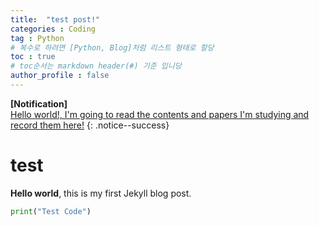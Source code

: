 ```yaml
---
title:  "test post!"
categories : Coding
tag : Python
# 복수로 하려면 [Python, Blog]처럼 리스트 형태로 할당
toc : true
# toc순서는 markdown header(#) 기준 입니당
author_profile : false
---
```


**[Notification]** 
<br/>
<u>Hello world!, I'm going to read the contents and papers I'm studying and record them here!</u>
{: .notice--success}

# test

**Hello world**, this is my first Jekyll blog post.

```python
print("Test Code")
```